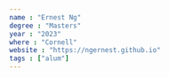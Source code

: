```yaml
---
name : "Ernest Ng"
degree : "Masters"
year : "2023"
where : "Cornell"
website : "https://ngernest.github.io"
tags : ["alum"]
---
```

